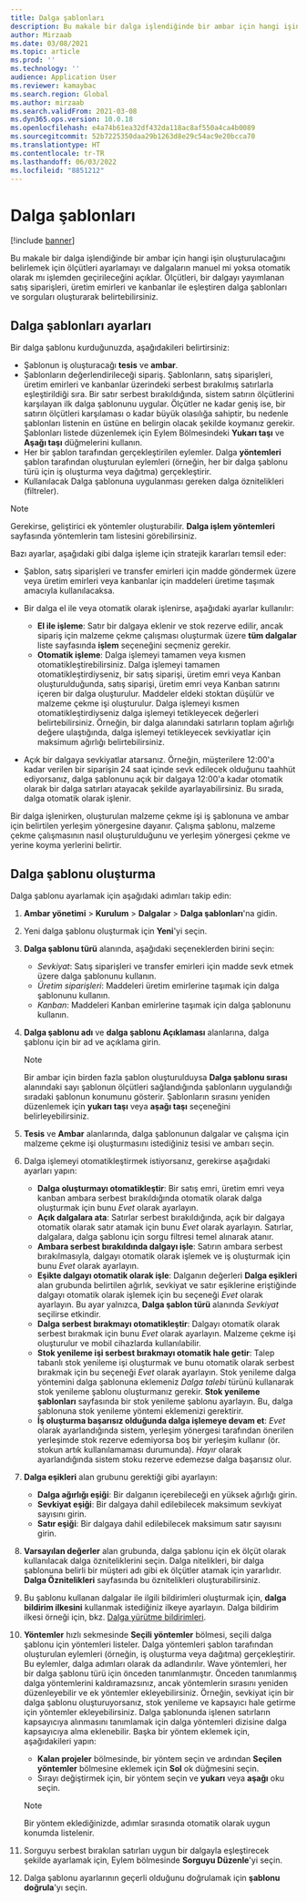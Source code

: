 ```yaml
---
title: Dalga şablonları
description: Bu makale bir dalga işlendiğinde bir ambar için hangi işin oluşturulacağını belirlemek için ölçütleri ayarlamayı ve dalgaların manuel mi yoksa otomatik olarak mı işlemden geçirileceğini açıklar.
author: Mirzaab
ms.date: 03/08/2021
ms.topic: article
ms.prod: ''
ms.technology: ''
audience: Application User
ms.reviewer: kamaybac
ms.search.region: Global
ms.author: mirzaab
ms.search.validFrom: 2021-03-08
ms.dyn365.ops.version: 10.0.18
ms.openlocfilehash: e4a74b61ea32df432da118ac8af550a4ca4b0089
ms.sourcegitcommit: 52b7225350daa29b1263d8e29c54ac9e20bcca70
ms.translationtype: HT
ms.contentlocale: tr-TR
ms.lasthandoff: 06/03/2022
ms.locfileid: "8851212"
---
```

# <a name="wave-templates"></a>Dalga şablonları

[!include [banner](../includes/banner.md)]

Bu makale bir dalga işlendiğinde bir ambar için hangi işin oluşturulacağını belirlemek için ölçütleri ayarlamayı ve dalgaların manuel mi yoksa otomatik olarak mı işlemden geçirileceğini açıklar. Ölçütleri, bir dalgayı yayımlanan satış siparişleri, üretim emirleri ve kanbanlar ile eşleştiren dalga şablonları ve sorguları oluşturarak belirtebilirsiniz.

## <a name="settings-for-wave-templates"></a>Dalga şablonları ayarları

Bir dalga şablonu kurduğunuzda, aşağıdakileri belirtirsiniz:

- Şablonun iş oluşturacağı **tesis** ve **ambar**.
- Şablonların değerlendirileceği sipariş. Şablonların, satış siparişleri, üretim emirleri ve kanbanlar üzerindeki serbest bırakılmış satırlarla eşleştirildiği sıra. Bir satır serbest bırakıldığında, sistem satırın ölçütlerini karşılayan ilk dalga şablonunu uygular. Ölçütler ne kadar geniş ise, bir satırın ölçütleri karşılaması o kadar büyük olasılığa sahiptir, bu nedenle şablonları listenin en üstüne en belirgin olacak şekilde koymanız gerekir. Şablonları listede düzenlemek için Eylem Bölmesindeki **Yukarı taşı** ve **Aşağı taşı** düğmelerini kullanın.
- Her bir şablon tarafından gerçekleştirilen eylemler. Dalga **yöntemleri** şablon tarafından oluşturulan eylemleri (örneğin, her bir dalga şablonu türü için iş oluşturma veya dağıtma) gerçekleştirir.
- Kullanılacak Dalga şablonuna uygulanması gereken dalga öznitelikleri (filtreler).

> [!NOTE]
> Gerekirse, geliştirici ek yöntemler oluşturabilir. **Dalga işlem yöntemleri** sayfasında yöntemlerin tam listesini görebilirsiniz.

Bazı ayarlar, aşağıdaki gibi dalga işleme için stratejik kararları temsil eder:

- Şablon, satış siparişleri ve transfer emirleri için madde göndermek üzere veya üretim emirleri veya kanbanlar için maddeleri üretime taşımak amacıyla kullanılacaksa.
- Bir dalga el ile veya otomatik olarak işlenirse, aşağıdaki ayarlar kullanılır:

  - **El ile işleme**: Satır bir dalgaya eklenir ve stok rezerve edilir, ancak sipariş için malzeme çekme çalışması oluşturmak üzere **tüm dalgalar** liste sayfasında **işlem** seçeneğini seçmeniz gerekir.
  - **Otomatik işleme**: Dalga işlemeyi tamamen veya kısmen otomatikleştirebilirsiniz. Dalga işlemeyi tamamen otomatikleştirdiyseniz, bir satış siparişi, üretim emri veya Kanban oluşturulduğunda, satış siparişi, üretim emri veya Kanban satırını içeren bir dalga oluşturulur. Maddeler eldeki stoktan düşülür ve malzeme çekme işi oluşturulur. Dalga işlemeyi kısmen otomatikleştirdiyseniz dalga işlemeyi tetikleyecek değerleri belirtebilirsiniz. Örneğin, bir dalga alanındaki satırların toplam ağırlığı değere ulaştığında, dalga işlemeyi tetikleyecek sevkiyatlar için maksimum ağırlığı belirtebilirsiniz.

- Açık bir dalgaya sevkiyatlar atarsanız. Örneğin, müşterilere 12:00'a kadar verilen bir siparişin 24 saat içinde sevk edilecek olduğunu taahhüt ediyorsanız, dalga şablonunu açık bir dalgaya 12:00'a kadar otomatik olarak bir dalga satırları atayacak şekilde ayarlayabilirsiniz. Bu sırada, dalga otomatik olarak işlenir.

Bir dalga işlenirken, oluşturulan malzeme çekme işi iş şablonuna ve ambar için belirtilen yerleşim yönergesine dayanır. Çalışma şablonu, malzeme çekme çalışmasının nasıl oluşturulduğunu ve yerleşim yönergesi çekme ve yerine koyma yerlerini belirtir.

## <a name="create-a-wave-template"></a>Dalga şablonu oluşturma

Dalga şablonu ayarlamak için aşağıdaki adımları takip edin:

1. **Ambar yönetimi** \> **Kurulum** \> **Dalgalar** \> **Dalga şablonları**'na gidin.
1. Yeni dalga şablonu oluşturmak için **Yeni**'yi seçin.
1. **Dalga şablonu türü** alanında, aşağıdaki seçeneklerden birini seçin:

    - *Sevkiyat*: Satış siparişleri ve transfer emirleri için madde sevk etmek üzere dalga şablonunu kullanın.
    - *Üretim siparişleri*: Maddeleri üretim emirlerine taşımak için dalga şablonunu kullanın.
    - *Kanban*: Maddeleri Kanban emirlerine taşımak için dalga şablonunu kullanın.

1. **Dalga şablonu adı** ve **dalga şablonu Açıklaması** alanlarına, dalga şablonu için bir ad ve açıklama girin.

    > [!NOTE]
    > Bir ambar için birden fazla şablon oluşturulduysa **Dalga şablonu sırası** alanındaki sayı şablonun ölçütleri sağlandığında şablonların uygulandığı sıradaki şablonun konumunu gösterir. Şablonların sırasını yeniden düzenlemek için **yukarı taşı** veya **aşağı taşı** seçeneğini belirleyebilirsiniz.

1. **Tesis** ve **Ambar** alanlarında, dalga şablonunun dalgalar ve çalışma için malzeme çekme işi oluşturmasını istediğiniz tesisi ve ambarı seçin.
1. Dalga işlemeyi otomatikleştirmek istiyorsanız, gerekirse aşağıdaki ayarları yapın:

    - **Dalga oluşturmayı otomatikleştir**: Bir satış emri, üretim emri veya kanban ambara serbest bırakıldığında otomatik olarak dalga oluşturmak için bunu *Evet* olarak ayarlayın.
    - **Açık dalgalara ata**: Satırlar serbest bırakıldığında, açık bir dalgaya otomatik olarak satır atamak için bunu *Evet* olarak ayarlayın. Satırlar, dalgalara, dalga şablonu için sorgu filtresi temel alınarak atanır.
    - **Ambara serbest bırakıldında dalgayı işle**: Satırın ambara serbest bırakılmasıyla, dalgayı otomatik olarak işlemek ve iş oluşturmak için bunu *Evet* olarak ayarlayın.
    - **Eşikte dalgayı otomatik olarak işle**: Dalganın değerleri **Dalga eşikleri** alan grubunda belirtilen ağırlık, sevkiyat ve satır eşiklerine eriştiğinde dalgayı otomatik olarak işlemek için bu seçeneği *Evet* olarak ayarlayın. Bu ayar yalnızca, **Dalga şablon türü** alanında *Sevkiyat* seçilirse etkindir.
    - **Dalga serbest bırakmayı otomatikleştir**: Dalgayı otomatik olarak serbest bırakmak için bunu *Evet* olarak ayarlayın. Malzeme çekme işi oluşturulur ve mobil cihazlarda kullanılabilir.
    - **Stok yenileme işi serbest bırakmayı otomatik hale getir**: Talep tabanlı stok yenileme işi oluşturmak ve bunu otomatik olarak serbest bırakmak için bu seçeneği *Evet* olarak ayarlayın. Stok yenileme dalga yöntemini dalga şablonuna eklemeniz *Dalga talebi* türünü kullanarak stok yenileme şablonu oluşturmanız gerekir. **Stok yenileme şablonları** sayfasında bir stok yenileme şablonu ayarlayın. Bu, dalga şablonuna stok yenileme yöntemi eklemenizi gerektirir.
    - **İş oluşturma başarısız olduğunda dalga işlemeye devam et**: *Evet* olarak ayarlandığında sistem, yerleşim yönergesi tarafından önerilen yerleşimde stok rezerve edemiyorsa boş bir yerleşim kullanır (ör. stokun artık kullanılamaması durumunda). *Hayır* olarak ayarlandığında sistem stoku rezerve edemezse dalga başarısız olur.

1. **Dalga eşikleri** alan grubunu gerektiği gibi ayarlayın:
    - **Dalga ağırlığı eşiği**: Bir dalganın içerebileceği en yüksek ağırlığı girin.
    - **Sevkiyat eşiği**: Bir dalgaya dahil edilebilecek maksimum sevkiyat sayısını girin.
    - **Satır eşiği**: Bir dalgaya dahil edilebilecek maksimum satır sayısını girin.

1. **Varsayılan değerler** alan grubunda, dalga şablonu için ek ölçüt olarak kullanılacak dalga özniteliklerini seçin. Dalga nitelikleri, bir dalga şablonuna belirli bir müşteri adı gibi ek ölçütler atamak için yararlıdır. **Dalga Öznitelikleri** sayfasında bu öznitelikleri oluşturabilirsiniz. 

1. Bu şablonu kullanan dalgalar ile ilgili bildirimleri oluşturmak için, **dalga bildirim ilkesini** kullanmak istediğiniz ilkeye ayarlayın. Dalga bildirim ilkesi örneği için, bkz. [Dalga yürütme bildirimleri](wave-execution-notifications.md).

1. **Yöntemler** hızlı sekmesinde **Seçili yöntemler** bölmesi, seçili dalga şablonu için yöntemleri listeler. Dalga yöntemleri şablon tarafından oluşturulan eylemleri (örneğin, iş oluşturma veya dağıtma) gerçekleştirir. Bu eylemler, dalga adımları olarak da adlandırılır. Wave yöntemleri, her bir dalga şablonu türü için önceden tanımlanmıştır. Önceden tanımlanmış dalga yöntemlerini kaldıramazsınız, ancak yöntemlerin sırasını yeniden düzenleyebilir ve ek yöntemler ekleyebilirsiniz. Örneğin, sevkiyat için bir dalga şablonu oluşturuyorsanız, stok yenileme ve kapsayıcı hale getirme için yöntemler ekleyebilirsiniz. Dalga şablonunda işlenen satırların kapsayıcıya alınmasını tanımlamak için dalga yöntemleri dizisine dalga kapsayıcıya alma eklenebilir. Başka bir yöntem eklemek için, aşağıdakileri yapın:

    - **Kalan projeler** bölmesinde, bir yöntem seçin ve ardından **Seçilen yöntemler** bölmesine eklemek için **Sol** ok düğmesini seçin.
    - Sırayı değiştirmek için, bir yöntem seçin ve **yukarı** veya **aşağı** oku seçin.

    > [!NOTE]
    > Bir yöntem eklediğinizde, adımlar sırasında otomatik olarak uygun konumda listelenir.

1. Sorguyu serbest bırakılan satırları uygun bir dalgayla eşleştirecek şekilde ayarlamak için, Eylem bölmesinde **Sorguyu Düzenle**'yi seçin.
1. Dalga şablonu ayarlarının geçerli olduğunu doğrulamak için **şablonu doğrula**'yı seçin.
